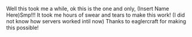 Well this took me a while, ok this is the one and only, (Insert Name Here)Smp!!!
It took me hours of swear and tears to make this work! (I did not know how servers worked intil now)
Thanks to eaglercraft for making this possible!
